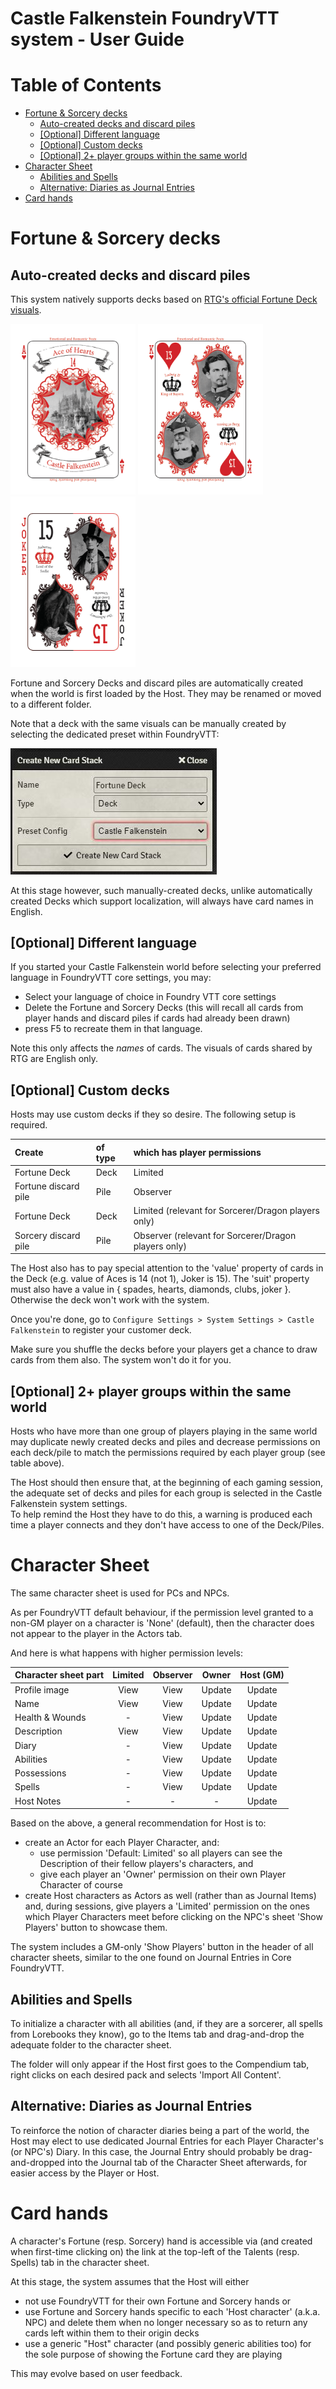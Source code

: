 # Castle Falkenstein FoundryVTT system - User Guide

# Table of Contents
- [Fortune & Sorcery decks](#fortune--sorcery-decks)
  * [Auto-created decks and discard piles](#auto-created-decks-and-discard-piles)
  * [[Optional] Different language](#optional-different-language)
  * [[Optional] Custom decks](#optional-custom-decks)
  * [[Optional] 2+ player groups within the same world](#optional-2-player-groups-within-the-same-world)
- [Character Sheet](#character-sheet)
  * [Abilities and Spells](#abilities-and-spells)
  * [Alternative: Diaries as Journal Entries](#alternative-diaries-as-journal-entries)
- [Card hands](#card-hands)

# Fortune & Sorcery decks
## Auto-created decks and discard piles
This system natively supports decks based on [RTG's official Fortune Deck visuals](https://rtalsoriangames.com/2020/07/24/falkenstein-friday-the-fortune-deck/).

<img src="../src/cards/01.png" alt="Ace of Hearts" width="200"/> <img src="../src/cards/13.png" alt="King of Hearts" width="200"/> <img src="../src/cards/54.png" alt="Joker" width="200"/>

Fortune and Sorcery Decks and discard piles are automatically created when the world is first loaded by the Host. They may be renamed or moved to a different folder.

Note that a deck with the same visuals can be manually created by selecting the dedicated preset within FoundryVTT:

![](./deck-preset.jpg)

At this stage however, such manually-created decks, unlike automatically created Decks which support localization, will always have card names in English.

## [Optional] Different language
If you started your Castle Falkenstein world before selecting your preferred language in FoundryVTT core settings, you may:
- Select your language of choice in Foundry VTT core settings
- Delete the Fortune and Sorcery Decks (this will recall all cards from player hands and discard piles if cards had already been drawn)
- press F5 to recreate them in that language.

Note this only affects the _names_ of cards. The visuals of cards shared by RTG are English only.

## [Optional] Custom decks
Hosts may use custom decks if they so desire. The following setup is required.

| Create                |of type | which has player permissions                         |
| :-------------------- | :----- | :--------------------------------------------------- |
| Fortune Deck          |Deck    | Limited                                              |
| Fortune discard pile  |Pile    | Observer                                             |
| Fortune Deck          |Deck    | Limited (relevant for Sorcerer/Dragon players only)  |
| Sorcery discard pile  |Pile    | Observer (relevant for Sorcerer/Dragon players only) |

The Host also has to pay special attention to the 'value' property of cards in the Deck (e.g. value of Aces is 14 (not 1), Joker is 15).
The 'suit' property must also have a value in { spades, hearts, diamonds, clubs, joker }. Otherwise the deck won't work with the system.

Once you're done, go to `Configure Settings > System Settings > Castle Falkenstein` to register your customer deck.

Make sure you shuffle the decks before your players get a chance to draw cards from them also. The system won't do it for you.

## [Optional] 2+ player groups within the same world
Hosts who have more than one group of players playing in the same world may duplicate newly created decks and piles and decrease permissions on each deck/pile to match the permissions required by each player group (see table above).

The Host should then ensure that, at the beginning of each gaming session, the adequate set of decks and piles for each group is selected in the Castle Falkenstein system settings.\
To help remind the Host they have to do this, a warning is produced each time a player connects and they don't have access to one of the Deck/Piles.

# Character Sheet
The same character sheet is used for PCs and NPCs.

As per FoundryVTT default behaviour, if the permission level granted to a non-GM player on a character is 'None' (default), then the character does not appear to the player in the Actors tab.

And here is what happens with higher permission levels:

| Character sheet part | Limited | Observer | Owner  | Host (GM) |
|----------------------|:-------:|:--------:|:------:|:---------:|
| Profile image        | View    | View     | Update | Update    |
| Name                 | View    | View     | Update | Update    |
| Health & Wounds      | -       | View     | Update | Update    |
| Description          | View    | View     | Update | Update    |
| Diary                | -       | View     | Update | Update    |
| Abilities            | -       | View     | Update | Update    |
| Possessions          | -       | View     | Update | Update    |
| Spells               | -       | View     | Update | Update    |
| Host Notes           | -       | -        | -      | Update    |

Based on the above, a general recommendation for Host is to:
- create an Actor for each Player Character, and:
  - use permission 'Default: Limited' so all players can see the Description of their fellow players's characters, and
  - give each player an 'Owner' permission on their own Player Character of course
- create Host characters as Actors as well (rather than as Journal Items) and, during sessions, give players a 'Limited' permission on the ones which Player Characters meet before clicking on the NPC's sheet 'Show Players' button to showcase them.

The system includes a GM-only 'Show Players' button in the header of all character sheets, similar to the one found on Journal Entries in Core FoundryVTT.

## Abilities and Spells
To initialize a character with all abilities (and, if they are a sorcerer, all spells from Lorebooks they know), go to the Items tab and drag-and-drop the adequate folder to the character sheet.

The folder will only appear if the Host first goes to the Compendium tab, right clicks on each desired pack and selects 'Import All Content'.

## Alternative: Diaries as Journal Entries
To reinforce the notion of character diaries being a part of the world, the Host may elect to use dedicated Journal Entries for each Player Character's (or NPC's) Diary.
In this case, the Journal Entry should probably be drag-and-dropped into the Journal tab of the Character Sheet afterwards, for easier access by the Player or Host.

# Card hands
A character's Fortune (resp. Sorcery) hand is accessible via (and created when first-time clicking on) the link at the top-left of the Talents (resp. Spells) tab in the character sheet.

At this stage, the system assumes that the Host will either
  + not use FoundryVTT for their own Fortune and Sorcery hands or
  + use Fortune and Sorcery hands specific to each 'Host character' (a.k.a. NPC) and delete them when no longer necessary so as to return any cards left within them to their origin decks
  + use a generic "Host" character (and possibly generic abilities too) for the sole purpose of showing the Fortune card they are playing

This may evolve based on user feedback.

